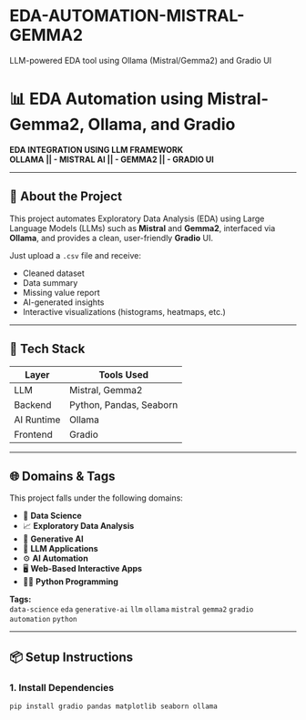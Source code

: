 # EDA-AUTOMATION-MISTRAL-GEMMA2
LLM-powered EDA tool using Ollama (Mistral/Gemma2) and Gradio UI

# 📊 EDA Automation using Mistral-Gemma2, Ollama, and Gradio

**EDA INTEGRATION USING LLM FRAMEWORK**  
**OLLAMA || - MISTRAL AI || - GEMMA2 || - GRADIO UI**

---

## 🚀 About the Project

This project automates Exploratory Data Analysis (EDA) using Large Language Models (LLMs) such as **Mistral** and **Gemma2**, interfaced via **Ollama**, and provides a clean, user-friendly **Gradio** UI.

Just upload a `.csv` file and receive:
- Cleaned dataset
- Data summary
- Missing value report
- AI-generated insights
- Interactive visualizations (histograms, heatmaps, etc.)

---

## 🧠 Tech Stack

| Layer      | Tools Used                    |
|------------|-------------------------------|
| LLM        | Mistral, Gemma2               |
| Backend    | Python, Pandas, Seaborn       |
| AI Runtime | Ollama                        |
| Frontend   | Gradio                        |

---

## 🌐 Domains & Tags

This project falls under the following domains:

- 🧪 **Data Science**
- 📈 **Exploratory Data Analysis**
- 🧠 **Generative AI**
- 🤖 **LLM Applications**
- ⚙️ **AI Automation**
- 🖥️ **Web-Based Interactive Apps**
- 👨‍💻 **Python Programming**

**Tags:**  
`data-science` `eda` `generative-ai` `llm` `ollama` `mistral` `gemma2` `gradio` `automation` `python`

---

## 📦 Setup Instructions

### 1. Install Dependencies
```bash
pip install gradio pandas matplotlib seaborn ollama
